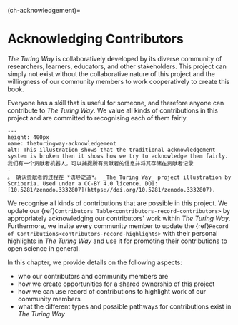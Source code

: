 (ch-acknowledgement)=
# Acknowledging Contributors

_The Turing Way_ is collaboratively developed by its diverse community of researchers, learners, educators, and other stakeholders. This project can simply not exist without the collaborative nature of this project and the willingness of our community members to work cooperatively to create this book.

Everyone has a skill that is useful for someone, and therefore anyone can contribute to _The Turing Way_. We value all kinds of contributions in this project and are committed to recognising each of them fairly.

```{figure} ../figures/theturingway-acknowledgement.jpg
---
height: 400px
name: theturingway-acknowledgement
alt: This illustration shows that the traditional acknowledgement system is broken then it shows how we try to acknowledge them fairly. 我们有一个贡献者机器人，可以捕捉所有贡献者的信息并将其存储在贡献者记录
-
。 确认贡献者的过程在 *诱导之道*。 _The Turing Way_ project illustration by Scriberia. Used under a CC-BY 4.0 licence. DOI: [10.5281/zenodo.3332807](https://doi.org/10.5281/zenodo.3332807).
```

We recognise all kinds of contributions that are possible in this project. We update our {ref}`Contributors Table<contributors-record-contributors>` by appropriately acknowledging our contributors' work within _The Turing Way_. Furthermore, we invite every community member to update the {ref}`Record of Contributions<contributors-record-highlights>` with their personal highlights in _The Turing Way_ and use it for promoting their contributions to open science in general.

In this chapter, we provide details on the following aspects:
- who our contributors and community members are
- how we create opportunities for a shared ownership of this project
- how we can use record of contributions to highlight work of our community members
- what the different types and possible pathways for contributions exist in _The Turing Way_
